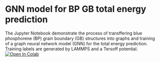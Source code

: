 # GNN model for BP GB total energy prediction
The Jupyter Notebook demonstrate the process of transffering blue phosphorene (BP) grain boundary (GB) structures into graphs and training of a graph neural network model (GNN) for the total energy prediction. Training labels are generated by LAMMPS and a Tersoff potential.
[![Open In Colab](https://colab.research.google.com/assets/colab-badge.svg)](https://colab.research.google.com/github/JannarZ/gnn_bp_gb_tersoff/blob/main/gnn_model_for_predicting_grain_boundaries_in_blue_phosphorene_tersoff.ipynb)
